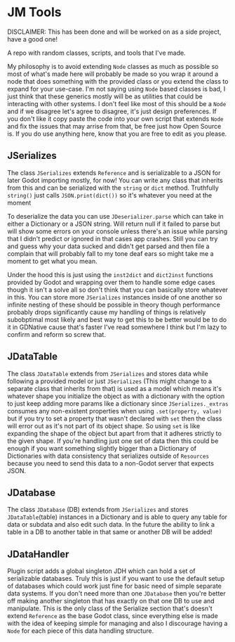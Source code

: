 # JM Tools

DISCLAIMER: This has been done and will be worked on as a side project, have a good one!

A repo with random classes, scripts, and tools that I've made.

My philosophy is to avoid extending `Node` classes as much as possible so most of what's made here will probably be made so you wrap it around a node that does something with the provided class or you extend the class to expand for your use-case. I'm not saying using `Node` based classes is bad, I just think that these generics mostly will be as utilities that could be interacting with other systems. I don't feel like most of this should be a `Node` and if we disagree let's agree to disagree, it's just design preferences. If you don't like it copy paste the code into your own script that extends `Node` and fix the issues that may arrise from that, be free just how Open Source is.
If you do use anything here, know that you are free to edit as you please.

## JSerializes

The class `JSerializes` extends `Reference` and is serializable to a JSON for later Godot importing mostly, for now!
You can write any class that inherits from this and can be serialized with the `string` or `dict` method.
Truthfully `string()` just calls `JSON.print(dict())` so it's whatever you need at the moment

To deserialize the data you can use `JDeserializer.parse` which can take in either a Dictionary or a JSON string.
Will return null if it failed to parse but will show some errors on your console unless there's an issue while parsing that I didn't predict or ignored in that cases app crashes. Still you can try and guess why your data sucked and didn't get parsed and then file a complain that will probably fall to my tone deaf ears so might take me a moment to get what you mean.

Under the hood this is just using the `inst2dict` and `dict2inst` functions provided by Godot and wrapping over them to handle some edge cases though it isn't a solve all so don't think that you can basically store whatever in this. You can store more `JSerializes` instances inside of one another so infinite nesting of these should be possible in theory though performance probably drops significantly cause my handling of things is relatively subobptimal most likely and best way to get this to be better would be to do it in GDNative cause that's faster I've read somewhere I think but I'm lazy to confirm and reform so screw that.

## JDataTable

The class `JDataTable` extends from `JSerializes` and stores data while following a provided model or just `JSerializes` (This might change to a separate class that inherits from that) is used as a model which means it's whatever shape you initialize the object as with a dictionary with the option to just keep adding more params like a dictionary since `JSerializes._extras` consumes any non-existent properties when using `.set(property, value)` but if you try to set a property that wasn't declared with `set` then the class will error out as it's not part of its object shape. So using `set` is like expanding the shape of the object but apart from that it adheres strictly to the given shape.
If you're handling just one set of data then this could be enough if you want something slightly bigger than a Dictionary of Dictionaries with data consistency that serializes outside of `Resources` because you need to send this data to a non-Godot server that expects JSON.

## JDatabase

The class `JDatabase` (DB) extends from `JSerializes` and stores `JDataTable`(table) instances in a Dictionary and is able to query any table for data or subdata and also edit such data.
In the future the ability to link a table in a DB to another table in that same or another DB will be added!

## JDataHandler

Plugin script adds a global singleton JDH which can hold a set of serializable databases. Truly this is just if you want to use the default setup of databases which could work just fine for basic need of simple separate data systems. If you don't need more than one `JDatabase` then you're better off making another singleton that has exactly on that one DB to use and manipulate. This is the only class of the Serialize section that's doesn't extend `Reference` as the base Godot class, since everything else is made with the idea of keeping simple for managing and also I discourage having a `Node` for each piece of this data handling structure.
